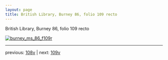 ```yaml
---
layout: page
title: British Library, Burney 86, folio 109 recto
---
```


British Library, Burney 86, folio 109 recto

[![burney_ms_86_f109r](http://www.homermultitext.org/iipsrv?IIIF=/project/homer/pyramidal/deepzoom/bl/burney86imgs/v1/burney_ms_86_f109r.tif/full/800,/0/default.jpg)](http://www.homermultitext.org/ict2/?urn=urn:cite2:bl:burney86imgs.v1:burney_ms_86_f109r) 

---

previous:  [108v](../108v/) | next: [109v](../109v/)